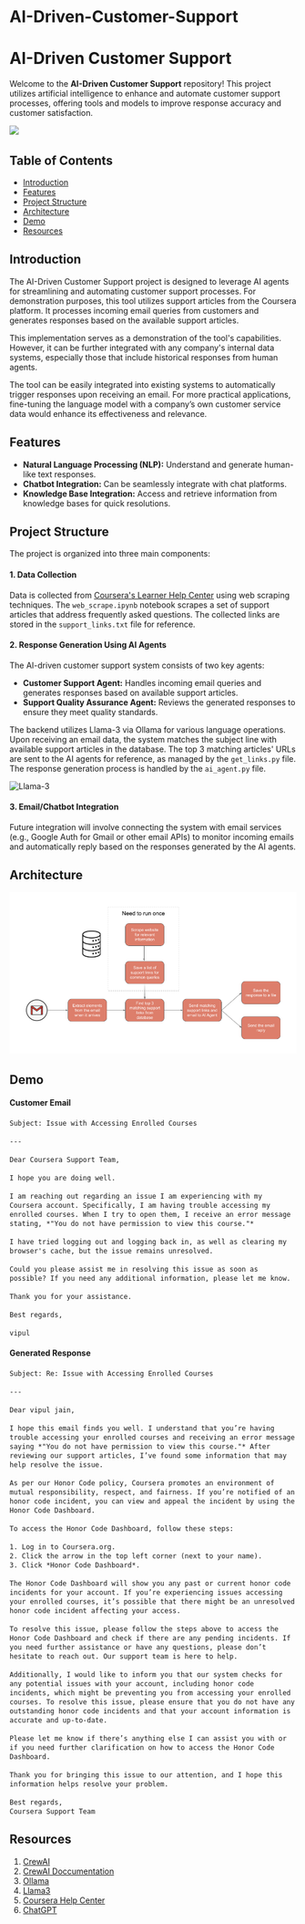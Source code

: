 # AI-Driven-Customer-Support
# AI-Driven Customer Support

Welcome to the **AI-Driven Customer Support** repository! This project utilizes artificial intelligence to enhance and automate customer support processes, offering tools and models to improve response accuracy and customer satisfaction.

![](https://media.licdn.com/dms/image/D4D12AQHgG7b9otRQ4A/article-cover_image-shrink_600_2000/0/1697820644402?e=2147483647&v=beta&t=w9XhWBbalQ1PnXbkYlPrz4ZuffhXGzHc4XD4Oviol8o)

## Table of Contents

- [Introduction](#introduction)
- [Features](#features)
- [Project Structure](#project-structure)
- [Architecture](#architecture)
- [Demo](#demo)
- [Resources](#resources)

## Introduction

The AI-Driven Customer Support project is designed to leverage AI agents for streamlining and automating customer support processes. For demonstration purposes, this tool utilizes support articles from the Coursera platform. It processes incoming email queries from customers and generates responses based on the available support articles.

This implementation serves as a demonstration of the tool's capabilities. However, it can be further integrated with any company's internal data systems, especially those that include historical responses from human agents.

The tool can be easily integrated into existing systems to automatically trigger responses upon receiving an email. For more practical applications, fine-tuning the language model with a company’s own customer service data would enhance its effectiveness and relevance.


## Features

- **Natural Language Processing (NLP):** Understand and generate human-like text responses.
- **Chatbot Integration:** Can be seamlessly integrate with chat platforms.
- **Knowledge Base Integration:** Access and retrieve information from knowledge bases for quick resolutions.

## Project Structure

The project is organized into three main components:

#### 1. Data Collection

Data is collected from [Coursera's Learner Help Center](https://www.coursera.support/s/learner-help-center?language=en_US) using web scraping techniques. The `web_scrape.ipynb` notebook scrapes a set of support articles that address frequently asked questions. The collected links are stored in the `support_links.txt` file for reference.

#### 2. Response Generation Using AI Agents

The AI-driven customer support system consists of two key agents:
- **Customer Support Agent:** Handles incoming email queries and generates responses based on available support articles.
- **Support Quality Assurance Agent:** Reviews the generated responses to ensure they meet quality standards.

The backend utilizes Llama-3 via Ollama for various language operations. Upon receiving an email data, the system matches the subject line with available support articles in the database. The top 3 matching articles' URLs are sent to the AI agents for reference, as managed by the `get_links.py` file. The response generation process is handled by the `ai_agent.py` file.

![Llama-3](https://ollama.com/public/blog/meta-ollama-llama3.png)

#### 3. Email/Chatbot Integration

Future integration will involve connecting the system with email services (e.g., Google Auth for Gmail or other email APIs) to monitor incoming emails and automatically reply based on the responses generated by the AI agents.


## Architecture

![](https://github.com/Ayush-Mi/AI-Driven-Customer-Support/blob/main/img/Architecture.png)

## Demo

#### Customer Email
```
Subject: Issue with Accessing Enrolled Courses

---

Dear Coursera Support Team,

I hope you are doing well.

I am reaching out regarding an issue I am experiencing with my Coursera account. Specifically, I am having trouble accessing my enrolled courses. When I try to open them, I receive an error message stating, *"You do not have permission to view this course."*

I have tried logging out and logging back in, as well as clearing my browser's cache, but the issue remains unresolved.

Could you please assist me in resolving this issue as soon as possible? If you need any additional information, please let me know.

Thank you for your assistance.

Best regards,

vipul
```

#### Generated Response

```
Subject: Re: Issue with Accessing Enrolled Courses

---

Dear vipul jain,

I hope this email finds you well. I understand that you’re having trouble accessing your enrolled courses and receiving an error message saying *"You do not have permission to view this course."* After reviewing our support articles, I’ve found some information that may help resolve the issue.

As per our Honor Code policy, Coursera promotes an environment of mutual responsibility, respect, and fairness. If you’re notified of an honor code incident, you can view and appeal the incident by using the Honor Code Dashboard.

To access the Honor Code Dashboard, follow these steps:

1. Log in to Coursera.org.
2. Click the arrow in the top left corner (next to your name).
3. Click *Honor Code Dashboard*.

The Honor Code Dashboard will show you any past or current honor code incidents for your account. If you’re experiencing issues accessing your enrolled courses, it’s possible that there might be an unresolved honor code incident affecting your access.

To resolve this issue, please follow the steps above to access the Honor Code Dashboard and check if there are any pending incidents. If you need further assistance or have any questions, please don’t hesitate to reach out. Our support team is here to help.

Additionally, I would like to inform you that our system checks for any potential issues with your account, including honor code incidents, which might be preventing you from accessing your enrolled courses. To resolve this issue, please ensure that you do not have any outstanding honor code incidents and that your account information is accurate and up-to-date.

Please let me know if there’s anything else I can assist you with or if you need further clarification on how to access the Honor Code Dashboard.

Thank you for bringing this issue to our attention, and I hope this information helps resolve your problem.

Best regards, 
Coursera Support Team
```

## Resources
1. [CrewAI](https://www.crewai.com/)
2. [CrewAI Doccumentation](https://docs.crewai.com/)
3. [Ollama](https://ollama.com/)
4. [Llama3](https://ai.meta.com/blog/meta-llama-3/)
5. [Coursera Help Center](https://www.coursera.support/s/learner-help-center?language=en_US)
6. [ChatGPT](https://chatgpt.com/)
